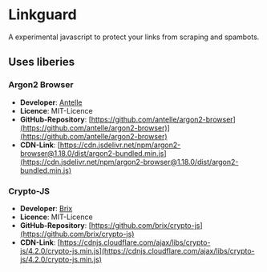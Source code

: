 # Linkguard
A experimental javascript to protect your links from scraping and spambots.

## Uses liberies
### Argon2 Browser
- **Developer**: [Antelle](https://antelle.net/)
- **Licence**: MIT-Licence
- **GitHub-Repository**: [https://github.com/antelle/argon2-browser](https://github.com/antelle/argon2-browser)](https://github.com/antelle/argon2-browser)
- **CDN-Link**: [https://cdn.jsdelivr.net/npm/argon2-browser@1.18.0/dist/argon2-bundled.min.js](https://cdn.jsdelivr.net/npm/argon2-browser@1.18.0/dist/argon2-bundled.min.js)

### Crypto-JS
- **Developer**: [Brix](https://github.com/brix/crypto-js)
- **Licence**: MIT-Licence
- **GitHub-Repository**: [https://github.com/brix/crypto-js](https://github.com/brix/crypto-js)
- **CDN-Link**: [https://cdnjs.cloudflare.com/ajax/libs/crypto-js/4.2.0/crypto-js.min.js](https://cdnjs.cloudflare.com/ajax/libs/crypto-js/4.2.0/crypto-js.min.js)
